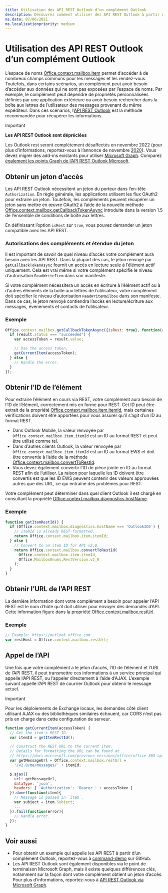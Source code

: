```yaml
---
title: Utilisation des API REST Outlook d’un complément Outlook
description: Découvrez comment utiliser des API REST Outlook à partir d’un complément Outlook pour obtenir un jeton d’accès.
ms.date: 07/06/2021
ms.localizationpriority: medium
---
```


# <a name="use-the-outlook-rest-apis-from-an-outlook-add-in"></a>Utilisation des API REST Outlook d’un complément Outlook

L’espace de noms [Office.context.mailbox.item](../reference/objectmodel/preview-requirement-set/office.context.mailbox.item.md) permet d’accéder à de nombreux champs communs pour les messages et les rendez-vous. Toutefois, dans certains scénarios, un complément peut avoir besoin d’accéder aux données qui ne sont pas exposées par l’espace de noms. Par exemple, le complément peut dépendre de propriétés personnalisées définies par une application extérieure ou avoir besoin rechercher dans la boîte aux lettres de l’utilisateur des messages provenant du même expéditeur. Dans ces scénarios, l’[API REST Outlook](/outlook/rest) est la méthode recommandée pour récupérer les informations.

> [!IMPORTANT]
> **Les API REST Outlook sont dépréciées**
>
> Les Outlook rest seront complètement désaffectés en novembre 2022 (pour plus d’informations, reportez-vous à l’annonce de novembre [2020](https://developer.microsoft.com/graph/blogs/outlook-rest-api-v2-0-deprecation-notice/)). Vous devez migrer des add-ins existants pour utiliser [Microsoft Graph](/outlook/rest#outlook-rest-api-via-microsoft-graph). Comparez [également les points Graph de l’API REST Outlook Microsoft](/outlook/rest/compare-graph).

## <a name="get-an-access-token"></a>Obtenir un jeton d’accès

Les API REST Outlook nécessitent un jeton du porteur dans l’en-tête `Authorization`. En règle générale, les applications utilisent les flux OAuth2 pour extraire un jeton. Toutefois, les compléments peuvent récupérer un jeton sans mettre en œuvre OAuth2 à l’aide de la nouvelle méthode [Office.context.mailbox.getCallbackTokenAsync](../reference/objectmodel/preview-requirement-set/office.context.mailbox.md#methods) introduite dans la version 1.5 de l’ensemble de conditions de boîte aux lettres.

En définissant l’option `isRest` sur `true`, vous pouvez demander un jeton compatible avec les API REST.

### <a name="add-in-permissions-and-token-scope"></a>Autorisations des compléments et étendue du jeton

Il est important de savoir de quel niveau d’accès votre complément aura besoin avec les API REST. Dans la plupart des cas, le jeton renvoyé par `getCallbackTokenAsync` fournit un accès en lecture seule à l’élément actif uniquement. Cela est vrai même si votre complément spécifie le niveau d’autorisation `ReadWriteItem` dans son manifeste.

Si votre complément nécessitera un accès en écriture à l’élément actif ou à d’autres éléments de la boîte aux lettres de l’utilisateur, votre complément doit spécifier le niveau d’autorisation `ReadWriteMailbox` dans son manifeste. Dans ce cas, le jeton renvoyé contiendra l’accès en lecture/écriture aux messages, événements et contacts de l’utilisateur.

### <a name="example"></a>Exemple

```js
Office.context.mailbox.getCallbackTokenAsync({isRest: true}, function(result){
  if (result.status === "succeeded") {
    var accessToken = result.value;

    // Use the access token.
    getCurrentItem(accessToken);
  } else {
    // Handle the error.
  }
});
```

## <a name="get-the-item-id"></a>Obtenir l’ID de l’élément

Pour extraire l’élément en cours via REST, votre complément aura besoin de l’ID de l’élément, correctement mis en forme pour REST. Cet ID peut être extrait de la propriété [Office.context.mailbox.item.itemId](../reference/objectmodel/preview-requirement-set/office.context.mailbox.item.md#properties), mais certaines vérifications doivent être apportées pour vous assurer qu’il s’agit d’un ID au format REST.

- Dans Outlook Mobile, la valeur renvoyée par `Office.context.mailbox.item.itemId` est un ID au format REST et peut être utilisé comme tel.
- Dans d’autres clients Outlook, la valeur renvoyée par `Office.context.mailbox.item.itemId` est un ID au format EWS et doit être convertie à l’aide de la méthode [Office.context.mailbox.convertToRestId](../reference/objectmodel/preview-requirement-set/office.context.mailbox.md#methods).
- Vous devez également convertir l’ID de pièce jointe en ID au format REST afin de l’utiliser. La raison pour laquelle les ID doivent être convertis est que les ID EWS peuvent contenir des valeurs approuvées autres que des URL, ce qui entraîne des problèmes pour REST.

Votre complément peut déterminer dans quel client Outlook il est chargé en consultant la propriété [Office.context.mailbox.diagnostics.hostName](/javascript/api/outlook/office.diagnostics#outlook-office-diagnostics-hostname-member).

### <a name="example"></a>Exemple

```js
function getItemRestId() {
  if (Office.context.mailbox.diagnostics.hostName === 'OutlookIOS') {
    // itemId is already REST-formatted.
    return Office.context.mailbox.item.itemId;
  } else {
    // Convert to an item ID for API v2.0.
    return Office.context.mailbox.convertToRestId(
      Office.context.mailbox.item.itemId,
      Office.MailboxEnums.RestVersion.v2_0
    );
  }
}
```

## <a name="get-the-rest-api-url"></a>Obtenir l’URL de l’API REST

La dernière information dont votre complément a besoin pour appeler l’API REST est le nom d’hôte qu'il doit utiliser pour envoyer des demandes d’API. Cette information figure dans la propriété [Office.context.mailbox.restUrl](../reference/objectmodel/preview-requirement-set/office.context.mailbox.md#properties).

### <a name="example"></a>Exemple

```js
// Example: https://outlook.office.com
var restHost = Office.context.mailbox.restUrl;
```

## <a name="call-the-api"></a>Appel de l’API

Une fois que votre complément a le jeton d’accès, l’ID de l’élément et l’URL de l’API REST, il peut transmettre ces informations à un service principal qui appelle l’API REST, ou l’appeler directement à l’aide d’AJAX. L’exemple suivant appelle l’API REST de courrier Outlook pour obtenir le message actuel.

> [!IMPORTANT]
> Pour les déploiements de Exchange locaux, les demandes côté client utilisant AJAX ou des bibliothèques similaires échouent, car CORS n’est pas pris en charge dans cette configuration de serveur.

```js
function getCurrentItem(accessToken) {
  // Get the item's REST ID.
  var itemId = getItemRestId();

  // Construct the REST URL to the current item.
  // Details for formatting the URL can be found at
  // https://docs.microsoft.com/previous-versions/office/office-365-api/api/version-2.0/mail-rest-operations#get-messages.
  var getMessageUrl = Office.context.mailbox.restUrl +
    '/v2.0/me/messages/' + itemId;

  $.ajax({
    url: getMessageUrl,
    dataType: 'json',
    headers: { 'Authorization': 'Bearer ' + accessToken }
  }).done(function(item){
    // Message is passed in `item`.
    var subject = item.Subject;
    ...
  }).fail(function(error){
    // Handle error.
  });
}
```

## <a name="see-also"></a>Voir aussi

- Pour obtenir un exemple qui appelle les API REST à partir d’un complément Outlook, reportez-vous à [command-demo](https://github.com/OfficeDev/outlook-add-in-command-demo) sur GitHub.
- Les API REST Outlook sont également disponibles via le point de terminaison Microsoft Graph, mais il existe quelques différences clés, notamment sur la façon dont votre complément obtient un jeton d’accès. Pour plus d’informations, reportez-vous à [API REST Outlook via Microsoft Graph](/outlook/rest/index#outlook-rest-api-via-microsoft-graph).